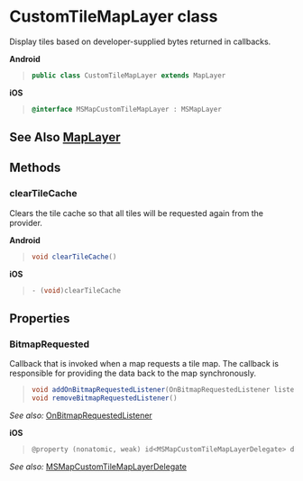
# CustomTileMapLayer class

Display tiles based on developer-supplied bytes returned in callbacks.

**Android** 

>```java
> public class CustomTileMapLayer extends MapLayer
>```

**iOS**

>```objectivec
> @interface MSMapCustomTileMapLayer : MSMapLayer
>```

## See Also [MapLayer](MapLayer-class.md)

## Methods

### clearTileCache

Clears the tile cache so that all tiles will be requested again from the provider.

**Android**

>```java
> void clearTileCache()
> ```

**iOS**

>```objectivec
>- (void)clearTileCache
>```

## Properties

### BitmapRequested

Callback that is invoked when a map requests a tile map. The callback is responsible for providing the data back to the map synchronously.

> ```java 
> void addOnBitmapRequestedListener(OnBitmapRequestedListener listener)
> void removeBitmapRequestedListener()
>```

_See also:_
[OnBitmapRequestedListener](Android/OnBitmapRequestedListener-interface.md)

**iOS**

>```objectivec
> @property (nonatomic, weak) id<MSMapCustomTileMapLayerDelegate> delegate
>```  

_See also:_
[MSMapCustomTileMapLayerDelegate](iOS/MSMapCustomTileMapLayerDelegate-protocol.md)
